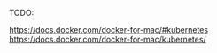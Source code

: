 TODO:


https://docs.docker.com/docker-for-mac/#kubernetes
https://docs.docker.com/docker-for-mac/kubernetes/